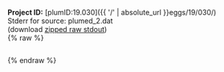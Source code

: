 **Project ID:** [plumID:19.030]({{ '/' | absolute_url }}eggs/19/030/)  
Stderr for source:  plumed_2.dat   
(download [zipped raw stdout](plumed_2.dat.plumed.stdout.txt.zip))  
{% raw %}
<pre>
</pre>
{% endraw %}
